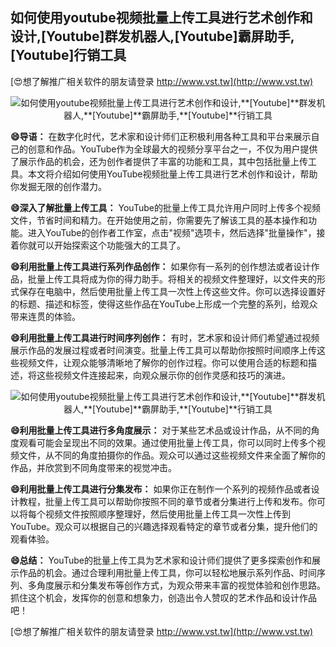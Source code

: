## **如何使用youtube视频批量上传工具进行艺术创作和设计,**[Youtube]**群发机器人,**[Youtube]**霸屏助手,**[Youtube]**行销工具**

[😍想了解推广相关软件的朋友请登录 http://www.vst.tw](http://www.vst.tw)

 <center><img src="https://vst.tw/MP4/tuiguang/png/5.png" alt="如何使用youtube视频批量上传工具进行艺术创作和设计,**[Youtube]**群发机器人,**[Youtube]**霸屏助手,**[Youtube]**行销工具"></center>

**😄导语：**
在数字化时代，艺术家和设计师们正积极利用各种工具和平台来展示自己的创意和作品。YouTube作为全球最大的视频分享平台之一，不仅为用户提供了展示作品的机会，还为创作者提供了丰富的功能和工具，其中包括批量上传工具。本文将介绍如何使用YouTube视频批量上传工具进行艺术创作和设计，帮助你发掘无限的创作潜力。

**😄深入了解批量上传工具：**
YouTube的批量上传工具允许用户同时上传多个视频文件，节省时间和精力。在开始使用之前，你需要先了解该工具的基本操作和功能。进入YouTube的创作者工作室，点击"视频"选项卡，然后选择"批量操作"，接着你就可以开始探索这个功能强大的工具了。

**😄利用批量上传工具进行系列作品创作：**
如果你有一系列的创作想法或者设计作品，批量上传工具将成为你的得力助手。将相关的视频文件整理好，以文件夹的形式保存在电脑中，然后使用批量上传工具一次性上传这些文件。你可以选择设置好的标题、描述和标签，使得这些作品在YouTube上形成一个完整的系列，给观众带来连贯的体验。

**😄利用批量上传工具进行时间序列创作：**
有时，艺术家和设计师们希望通过视频展示作品的发展过程或者时间演变。批量上传工具可以帮助你按照时间顺序上传这些视频文件，让观众能够清晰地了解你的创作过程。你可以使用合适的标题和描述，将这些视频文件连接起来，向观众展示你的创作灵感和技巧的演进。

 <center><img src="https://vst.tw/MP4/tuiguang/png/4.png" alt="如何使用youtube视频批量上传工具进行艺术创作和设计,**[Youtube]**群发机器人,**[Youtube]**霸屏助手,**[Youtube]**行销工具"></center>

**😄利用批量上传工具进行多角度展示：**
对于某些艺术品或设计作品，从不同的角度观看可能会呈现出不同的效果。通过使用批量上传工具，你可以同时上传多个视频文件，从不同的角度拍摄你的作品。观众可以通过这些视频文件来全面了解你的作品，并欣赏到不同角度带来的视觉冲击。

**😄利用批量上传工具进行分集发布：**
如果你正在制作一个系列的视频作品或者设计教程，批量上传工具可以帮助你按照不同的章节或者分集进行上传和发布。你可以将每个视频文件按照顺序整理好，然后使用批量上传工具一次性上传到YouTube。观众可以根据自己的兴趣选择观看特定的章节或者分集，提升他们的观看体验。

**😄总结：**
YouTube的批量上传工具为艺术家和设计师们提供了更多探索创作和展示作品的机会。通过合理利用批量上传工具，你可以轻松地展示系列作品、时间序列、多角度展示和分集发布等创作方式，为观众带来丰富的视觉体验和创作思路。抓住这个机会，发挥你的创意和想象力，创造出令人赞叹的艺术作品和设计作品吧！

[😍想了解推广相关软件的朋友请登录 http://www.vst.tw](http://www.vst.tw)



